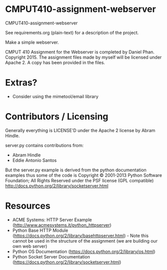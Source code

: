 CMPUT410-assignment-webserver
=============================

CMPUT410-assignment-webserver

See requirements.org (plain-text) for a description of the project.

Make a simple webserver.

CMPUT 410 Assignment for the Webserver is completed by Daniel Phan. Copyright 2015.
The assignment files made by myself will be licensed under Apache 2. A
copy has been provided in the files.

Extras?
=====
* Consider using the mimetool/email library

Contributors / Licensing
========================
Generally everything is LICENSE'D under the Apache 2 license by Abram Hindle.

server.py contains contributions from:

* Abram Hindle
* Eddie Antonio Santos

But the server.py example is derived from the python documentation
examples thus some of the code is Copyright © 2001-2013 Python
Software Foundation; All Rights Reserved under the PSF license (GPL
compatible) http://docs.python.org/2/library/socketserver.html


Resources
=========
* ACME Systems: HTTP Server Example (http://www.acmesystems.it/python_httpserver)
* Python Base HTTP Module (https://docs.python.org/2/library/basehttpserver.html) -
Note this cannot be used in the structure of the assignment (we are building our own 
web server)
* Python OS Documentation (https://docs.python.org/2/library/os.html)
* Python Socket Server Documentation (https://docs.python.org/2/library/socketserver.html)
